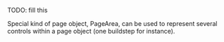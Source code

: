 
TODO: fill this

Special kind of page object, PageArea, can be used to represent several controls
within a page object (one buildstep for instance).
